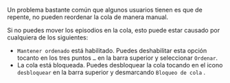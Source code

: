 Un problema bastante común que algunos usuarios tienen es que de repente, no
pueden reordenar la cola de manera manual.

Si no puedes mover los episodios en la cola, esto puede estar causado por
cualquiera de los siguientes:

- `Mantener ordenado` está habilitado. Puedes deshabilitar esta opción tocanto
en los tres puntos `…` en la barra superior y seleccionar `Ordenar`.
- La cola está bloqueada. Puedes desbloquear la cola tocando en el icono
`desbloquear` en la barra superior y desmarcando `Bloqueo de cola` .
